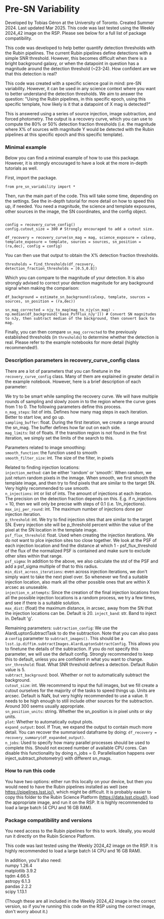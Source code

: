 # Pre-SN Variability

Developed by Tobias Géron at the University of Toronto. Created Summer 2024. Last updated Mar 2025. This code was last tested using the Weekly 2024_42 image on the RSP. Please see below for a full list of package compatibility.

This code was developed to help better quantify detection thresholds with the Rubin pipelines. The current Rubin pipelines define detections with a simple SNR threshold. However, this becomes difficult when there is a bright background galaxy, or when the datapoint in question has a magnitude around the detection threshold (~23-24). How confident are we that this detection is real?

This code was created with a specific science goal in mind: pre-SN variability. However, it can be used in any science context where you want to better understand the detection thresholds. We aim to answer the question: "Using the Rubin pipelines, in this specific epoch, using this specific template, how likely is it that a datapoint of X mag is detected?" 

This is answered using a series of source injection, image subtraction, and forced photometry. The output is a recovery curve, which you can use to compute the 80% or 50% detection fraction thresholds (i.e. the magnitude where X% of sources with magnitude Y would be detected with the Rubin pipelines at this specific epoch and this specific template).



### Minimal example

Below you can find a minimal example of how to use this package. However, it is strongly encouraged to have a look at the more in-depth tutorials as well. 

First, import the package.

```
from pre_sn_variability import *
```

Then, run the main part of the code. This will take some time, depending on the settings. See the in-depth tutorial for more detail on how to speed this up, if needed. You need a magnitude, the science and template exposures, other sources in the image, the SN coordinates, and the config object.

```

config = recovery_curve_config()
config.cutout_size = 300 # Strongly encouraged to add a cutout size.

df_recovery = recovery_curve(sn_mag = mag, science_exposure = calexp, template_exposure = template, sources = sources, sn_position = (ra,dec), config = config)
```

You can then use that output to obtain the X% detection fraction thresholds.

```
thresholds = find_thresholds(df_recovery, detection_fraction_thresholds = [0.5,0.8])
```

Which you can compare to the magnitude of your detection. It is also strongly advised to correct your detection magnitude for any background signal when making the comparison:

```
df_background = estimate_sn_background(calexp, template, sources = sources, sn_position = (ra,dec))
    
sn_mag_corrected = njy_to_mag(mag_to_njy(sn_mag) - np.median(df_background['base_PsfFlux_nJy'])) # Convert SN magnitudes to nJy, then subtract median of the background, then convert back to mag. 
```

Finally, you can then compare `sn_mag_corrected` to the previously established thresholds (in `thresholds`) to determine whether the detection is real. Please refer to the example notebooks for more detail (highly recommended!).



### Description parameters in recovery_curve_config class 

There are a lot of parameters that you can finetune in the `recovery_curve_config` class. Many of them are explained in greater detail in the example notebook. However, here is a brief description of each parameter:

We try to be smart while sampling the recovery curve. We will have multiple rounds of sampling and slowly zoom in to the region where the curve goes from 1 to 0. The following parameters define this process.  
`n_mag_steps`: list of ints. Defines how many mag steps in each iteration. Better to start low, and go up.   
`sampling_buffer`: float. During the first iteration, we create a range around the sn_mag. The buffer defines how far out on each side.   
`mag_limits`: list of floats. If the transition region is not found in the first iteration, we simply set the limits of the search to this.  

Parameters related to image smoothing:  
`smooth_function`: the function used to smooth  
`smooth_filter_size`: int. The size of the filter, in pixels  

Related to finding injection locations:  
`injection_method`: can be either 'random' or 'smooth'. When random, we just return random pixels in the inmage. When smooth, we first smooth the template image, and then try to find pixels that are similar to the target SN. Very highly recommended to use smooth.  
`n_injections`: int or list of ints. The amount of injections at each iteration. The precision on the detection fraction depends on this. E.g. if n_injections = 10, then we will only be precise with steps of 0.1 (i.e. 1/n_injections).  
`max_inj_per_round`: int. The maximum number of injections done per injection iteration.   
`p_threshold`: int. We try to find injection sites that are similar to the target SN. Every injection site will be p_threshold percent within the value of the pixel at the SN location in the template image.  
`psf_flux_threshold`: float. Used when creating the injection iterations. We do not want to plce injection sites too close together. We look at the PSF of each injection location and find the distance at which 1 - psf_flux_threshold of the flux of the normalized PSF is contained and make sure to exclude other sites within that range.  
`psf_sigma`: In addition to the above, we also calculate the std of the PSF and add a psf_sigma multiple of that to this radius.   
`min_dist_across_iterations`: even across injection iterations, we don't simply want to take the next pixel over. So whenever we find a suitable injection location, also mark all the other possible ones that are within X arcsec as unuseable.  
`injection_n_attempts`: Since the creation of the final injection locations from all the possible injection locations is a random process, we try a few times, and see if there is a suitable solution.  
`max_dist`: (float) the maximum distance, in arcsec, away from the SN that the injection locations can be. Default is 20.
`inject_band`: str. Band to inject in. Default 'g'.   

Remaining parameters:
`subtraction_config`: We use the AlardLuptonSubtractTask to do the subtraction. Note that you can also pass a `config` parameter to `subtract_images()`. This should be a `lsst.ip.diffim.subtractImages.AlardLuptonSubtractConfig`. This allows you to finetune the details of the subtraction. If you do not specify this parameter, we will use the default config. Strongly recommended to keep this to default, unless you are confident in what you want to change.   
`snr_threshold`: float. What SNR threshold defines a detection. Default Rubin value is 5.   
`subtract_background`: bool. Whether or not to automatically subtract the background.  
`cutout_size`: int. We recommend to input the full images, but we fill create a cutout ourselves for the majority of the tasks to speed things up. Units are arcsec. Default is NaN, but very highly recommended to use a value. It needs to be high enough to still include other sources for the subtraction. Around 300 seems  usually appropriate.  
`sn_position_units`: string. Whether the sn_position is in pixel units or sky units.  
`plot`: Whether to automatically output plots.  
`expand_output`: bool. If True, we expand the output to contain much more detail. You can recover the summarised dataframe by doing: `df_recovery = recovery_summary(df_expanded_output)`.  
`n_jobs`: Used to specify how many parallel processes should be used to complete this. Should not exceed number of available CPU cores. Can disable this functionality by doing n_jobs = 0. Parallelisation happens over inject_subtract_photometry() with different sn_mags.   


### How to run this code

You have two options: either run this locally on your device, but then you would need to have the Rubin pipelines installed as well (see https://pipelines.lsst.io/), which might be difficult. It is probably easier to copy this folder to the Rubin Science Platform (https://data.lsst.cloud/), load the appropriate image, and run it on the RSP. It is highly recommended to load a large batch (4 CPU and 16 GB RAM). 



### Package compatibility and versions
You need access to the Rubin pipelines for this to work. Ideally, you would run it directly on the Rubin Science Platform. 

This code was last tested using the Weekly 2024_42 image on the RSP. It is highly recommended to load a large batch (4 CPU and 16 GB RAM). 

In addition, you'll also need:  
numpy 1.26.4  
matplotlib 3.9.2  
tqdm 4.66.5  
astropy 6.1.3  
pandas 2.2.2  
scipy 1.13.1  

(Though these are all included in the Weekly 2024_42 image in the correct version, so if you're running this code on the RSP using the correct image, don't worry about it.)
